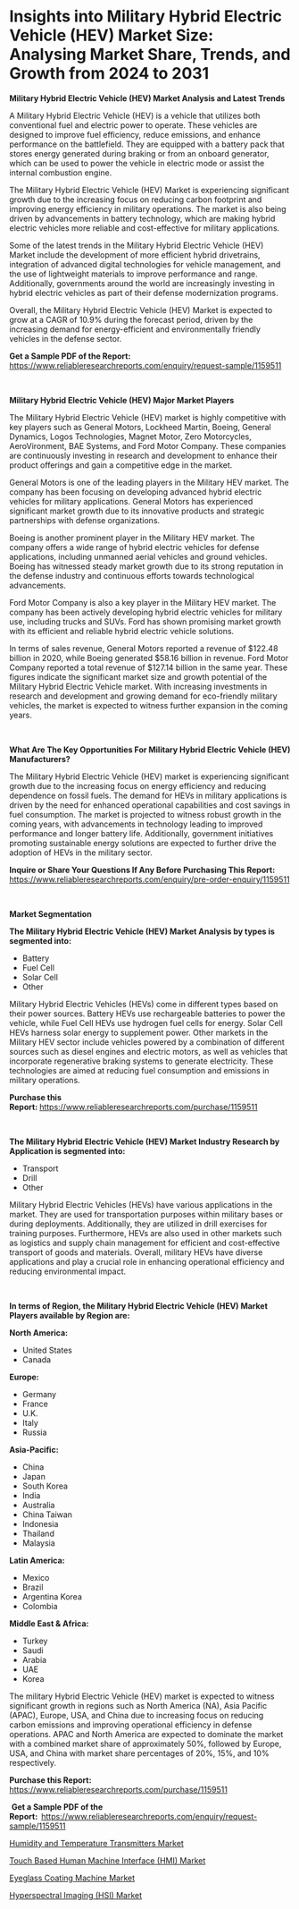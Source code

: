 <p><h1>Insights into Military Hybrid Electric Vehicle (HEV) Market Size: Analysing Market Share, Trends, and Growth from 2024 to 2031</h1></p><p><strong>Military Hybrid Electric Vehicle (HEV) Market Analysis and Latest Trends</strong></p>
<p><p>A Military Hybrid Electric Vehicle (HEV) is a vehicle that utilizes both conventional fuel and electric power to operate. These vehicles are designed to improve fuel efficiency, reduce emissions, and enhance performance on the battlefield. They are equipped with a battery pack that stores energy generated during braking or from an onboard generator, which can be used to power the vehicle in electric mode or assist the internal combustion engine.</p><p>The Military Hybrid Electric Vehicle (HEV) Market is experiencing significant growth due to the increasing focus on reducing carbon footprint and improving energy efficiency in military operations. The market is also being driven by advancements in battery technology, which are making hybrid electric vehicles more reliable and cost-effective for military applications.</p><p>Some of the latest trends in the Military Hybrid Electric Vehicle (HEV) Market include the development of more efficient hybrid drivetrains, integration of advanced digital technologies for vehicle management, and the use of lightweight materials to improve performance and range. Additionally, governments around the world are increasingly investing in hybrid electric vehicles as part of their defense modernization programs.</p><p>Overall, the Military Hybrid Electric Vehicle (HEV) Market is expected to grow at a CAGR of 10.9% during the forecast period, driven by the increasing demand for energy-efficient and environmentally friendly vehicles in the defense sector.</p></p>
<p><strong>Get a Sample PDF of the Report:&nbsp;</strong> <a href="https://www.reliableresearchreports.com/enquiry/request-sample/1159511">https://www.reliableresearchreports.com/enquiry/request-sample/1159511</a></p>
<p>&nbsp;</p>
<p><strong>Military Hybrid Electric Vehicle (HEV) Major Market Players</strong></p>
<p><p>The Military Hybrid Electric Vehicle (HEV) market is highly competitive with key players such as General Motors, Lockheed Martin, Boeing, General Dynamics, Logos Technologies, Magnet Motor, Zero Motorcycles, AeroVironment, BAE Systems, and Ford Motor Company. These companies are continuously investing in research and development to enhance their product offerings and gain a competitive edge in the market.</p><p>General Motors is one of the leading players in the Military HEV market. The company has been focusing on developing advanced hybrid electric vehicles for military applications. General Motors has experienced significant market growth due to its innovative products and strategic partnerships with defense organizations.</p><p>Boeing is another prominent player in the Military HEV market. The company offers a wide range of hybrid electric vehicles for defense applications, including unmanned aerial vehicles and ground vehicles. Boeing has witnessed steady market growth due to its strong reputation in the defense industry and continuous efforts towards technological advancements.</p><p>Ford Motor Company is also a key player in the Military HEV market. The company has been actively developing hybrid electric vehicles for military use, including trucks and SUVs. Ford has shown promising market growth with its efficient and reliable hybrid electric vehicle solutions.</p><p>In terms of sales revenue, General Motors reported a revenue of $122.48 billion in 2020, while Boeing generated $58.16 billion in revenue. Ford Motor Company reported a total revenue of $127.14 billion in the same year. These figures indicate the significant market size and growth potential of the Military Hybrid Electric Vehicle market. With increasing investments in research and development and growing demand for eco-friendly military vehicles, the market is expected to witness further expansion in the coming years.</p></p>
<p>&nbsp;</p>
<p><strong>What Are The Key Opportunities For Military Hybrid Electric Vehicle (HEV) Manufacturers?</strong></p>
<p><p>The Military Hybrid Electric Vehicle (HEV) market is experiencing significant growth due to the increasing focus on energy efficiency and reducing dependence on fossil fuels. The demand for HEVs in military applications is driven by the need for enhanced operational capabilities and cost savings in fuel consumption. The market is projected to witness robust growth in the coming years, with advancements in technology leading to improved performance and longer battery life. Additionally, government initiatives promoting sustainable energy solutions are expected to further drive the adoption of HEVs in the military sector.</p></p>
<p><strong>Inquire or Share Your Questions If Any Before Purchasing This Report:</strong> <a href="https://www.reliableresearchreports.com/enquiry/pre-order-enquiry/1159511">https://www.reliableresearchreports.com/enquiry/pre-order-enquiry/1159511</a></p>
<p>&nbsp;</p>
<p><strong>Market Segmentation</strong></p>
<p><strong>The Military Hybrid Electric Vehicle (HEV) Market Analysis by types is segmented into:</strong></p>
<p><ul><li>Battery</li><li>Fuel Cell</li><li>Solar Cell</li><li>Other</li></ul></p>
<p><p>Military Hybrid Electric Vehicles (HEVs) come in different types based on their power sources. Battery HEVs use rechargeable batteries to power the vehicle, while Fuel Cell HEVs use hydrogen fuel cells for energy. Solar Cell HEVs harness solar energy to supplement power. Other markets in the Military HEV sector include vehicles powered by a combination of different sources such as diesel engines and electric motors, as well as vehicles that incorporate regenerative braking systems to generate electricity. These technologies are aimed at reducing fuel consumption and emissions in military operations.</p></p>
<p><strong>Purchase this Report:&nbsp;</strong><a href="https://www.reliableresearchreports.com/purchase/1159511">https://www.reliableresearchreports.com/purchase/1159511</a></p>
<p>&nbsp;</p>
<p><strong>The Military Hybrid Electric Vehicle (HEV) Market Industry Research by Application is segmented into:</strong></p>
<p><ul><li>Transport</li><li>Drill</li><li>Other</li></ul></p>
<p><p>Military Hybrid Electric Vehicles (HEVs) have various applications in the market. They are used for transportation purposes within military bases or during deployments. Additionally, they are utilized in drill exercises for training purposes. Furthermore, HEVs are also used in other markets such as logistics and supply chain management for efficient and cost-effective transport of goods and materials. Overall, military HEVs have diverse applications and play a crucial role in enhancing operational efficiency and reducing environmental impact.</p></p>
<p>&nbsp;</p>
<p><strong>In terms of Region, the Military Hybrid Electric Vehicle (HEV) Market Players available by Region are:</strong></p>
<p>
    <p> <strong> North America: </strong>
        <ul>
            <li>United States</li>
            <li>Canada</li>
        </ul>
        </p> 
    <p> <strong> Europe: </strong>
        <ul>
            <li>Germany</li>
            <li>France</li>
            <li>U.K.</li>
            <li>Italy</li>
            <li>Russia</li>
        </ul>
        </p> 
    <p> <strong> Asia-Pacific: </strong>
        <ul>
            <li>China</li>
            <li>Japan</li>
            <li>South Korea</li>
            <li>India</li>
            <li>Australia</li>
            <li>China Taiwan</li>
            <li>Indonesia</li>
            <li>Thailand</li>
            <li>Malaysia</li>
        </ul>
        </p> 
    <p> <strong> Latin America: </strong>
        <ul>
            <li>Mexico</li>
            <li>Brazil</li>
            <li>Argentina Korea</li>
            <li>Colombia</li>
        </ul>
        </p> 
    <p> <strong> Middle East & Africa: </strong>
        <ul>
            <li>Turkey</li>
            <li>Saudi</li>
            <li>Arabia</li>
            <li>UAE</li>
            <li>Korea</li>
        </ul>
    </p>
    </p>
<p><p>The military Hybrid Electric Vehicle (HEV) market is expected to witness significant growth in regions such as North America (NA), Asia Pacific (APAC), Europe, USA, and China due to increasing focus on reducing carbon emissions and improving operational efficiency in defense operations. APAC and North America are expected to dominate the market with a combined market share of approximately 50%, followed by Europe, USA, and China with market share percentages of 20%, 15%, and 10% respectively.</p></p>
<p><strong>Purchase this Report: </strong><a href="https://www.reliableresearchreports.com/purchase/1159511">https://www.reliableresearchreports.com/purchase/1159511</a></p>
<p>&nbsp;<strong>Get a Sample PDF of the Report:&nbsp;&nbsp;</strong><a href="https://www.reliableresearchreports.com/enquiry/request-sample/1159511">https://www.reliableresearchreports.com/enquiry/request-sample/1159511</a></p>
<p><strong></strong></p>
<p><p><a href="https://gentle-editor-9db.notion.site/Humidity-and-Temperature-Transmitters-Market-Size-Reflecting-a-Forecast-Till-2031-Market-By-Type-B-a5e45d71049349eeaea0bf593d50fb51">Humidity and Temperature Transmitters Market</a></p><p><a href="https://view.publitas.com/reportprime-1/touch-based-human-machine-interface-hmi-market-insights-market-players-and-forecast-till-2030/">Touch Based Human Machine Interface (HMI) Market</a></p><p><a href="https://view.publitas.com/reportprime-1/eyeglass-coating-machine-market-research-report-provides-thorough-industry-overview-which-offers-an-in-depth-analysis-of-product-trends-and-new-market-divisions/">Eyeglass Coating Machine Market</a></p><p><a href="https://view.publitas.com/reportprime-1/hyperspectral-imaging-hsi-market-challenges-opportunities-and-growth-drivers-and-major-market-players-forecasted-for-period-from-2023-2030/">Hyperspectral Imaging (HSI) Market</a></p></p>